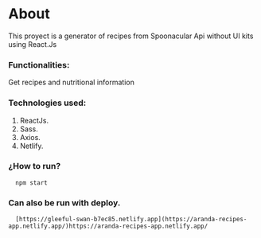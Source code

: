 # About
This proyect is a generator of recipes from Spoonacular Api without UI kits using React.Js

### Functionalities:
Get recipes and nutritional information

### Technologies used:
1. ReactJs.
2. Sass.
3. Axios.
4. Netlify.

### ¿How to run?
      npm start
      
### Can also be run with deploy.
      [https://gleeful-swan-b7ec85.netlify.app](https://aranda-recipes-app.netlify.app/)https://aranda-recipes-app.netlify.app/
